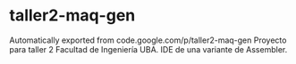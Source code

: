 # taller2-maq-gen
Automatically exported from code.google.com/p/taller2-maq-gen
Proyecto para taller 2 Facultad de Ingeniería UBA.
IDE de una variante de Assembler.
